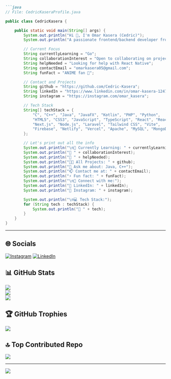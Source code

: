 ```md
```java
// File: CedricKaseraProfile.java

public class CedricKasera {

    public static void main(String[] args) {
        System.out.println("Hi 👋, I'm Omar Kasera (Cedric)");
        System.out.println("A passionate frontend/backend developer from Kenya 🇰🇪");

        // Current Focus
        String currentlyLearning = "Go";
        String collaborationInterest = "Open to collaborating on projects";
        String helpNeeded = "Looking for help with React Native";
        String contactEmail = "omarkasera05@gmail.com";
        String funFact = "ANIME fan 🎌";

        // Contact and Projects
        String github = "https://github.com/Cedric-Kasera";
        String linkedIn = "https://www.linkedin.com/in/omar-kasera-124737274/";
        String instagram = "https://instagram.com/omar_kasera";

        // Tech Stack
        String[] techStack = {
            "C", "C++", "Java", "JavaFX", "Kotlin", "PHP", "Python",
            "HTML5", "CSS3", "JavaScript", "TypeScript", "React", "React Native",
            "Next.js", "Node.js", "Laravel", "Tailwind CSS", "Vite",
            "Firebase", "Netlify", "Vercel", "Apache", "MySQL", "MongoDB"
        };

        // Let's print out all the info
        System.out.println("\n🌱 Currently Learning: " + currentlyLearning);
        System.out.println("👯 " + collaborationInterest);
        System.out.println("🤝 " + helpNeeded);
        System.out.println("👨‍💻 All Projects: " + github);
        System.out.println("💬 Ask me about: Java, C++");
        System.out.println("📫 Contact me at: " + contactEmail);
        System.out.println("⚡ Fun fact: " + funFact);
        System.out.println("\n🔗 Connect with me:");
        System.out.println("🔹 LinkedIn: " + linkedIn);
        System.out.println("🔹 Instagram: " + instagram);

        System.out.println("\n💻 Tech Stack:");
        for (String tech : techStack) {
            System.out.println("🔧 " + tech);
        }
    }
}
```

---

## 🌐 Socials  
[![Instagram](https://img.shields.io/badge/Instagram-%23E4405F.svg?logo=Instagram&logoColor=white)](https://instagram.com/omar_kasera)
[![LinkedIn](https://img.shields.io/badge/LinkedIn-%230077B5.svg?logo=linkedin&logoColor=white)](https://www.linkedin.com/in/omar-kasera-124737274/)


## 📊 GitHub Stats  
![](https://github-readme-stats.vercel.app/api?username=Cedric-Kasera&theme=dark&hide_border=false&include_all_commits=true&count_private=true)  
![](https://github-readme-streak-stats.herokuapp.com/?user=Cedric-Kasera&theme=dark&hide_border=false)  
![](https://github-readme-stats.vercel.app/api/top-langs/?username=Cedric-Kasera&theme=dark&hide_border=false&include_all_commits=true&count_private=true&layout=compact)

## 🏆 GitHub Trophies  
![](https://github-profile-trophy.vercel.app/?username=Cedric-Kasera&theme=radical&no-frame=false&no-bg=false&margin-w=4)

## 🔝 Top Contributed Repo  
![](https://github-contributor-stats.vercel.app/api?username=Cedric-Kasera&limit=5&theme=dark&combine_all_yearly_contributions=true)

---

[![](https://visitcount.itsvg.in/api?id=Cedric-Kasera&icon=0&color=0)](https://visitcount.itsvg.in)
```
